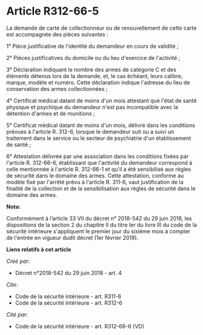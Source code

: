 # Article R312-66-5

La demande de carte de collectionneur ou de renouvellement de cette carte est accompagnée des pièces suivantes :

1° Pièce justificative de l'identité du demandeur en cours de validité ;

2° Pièces justificatives du domicile ou du lieu d'exercice de l'activité ;

3° Déclaration indiquant le nombre des armes de catégorie C et des éléments détenus lors de la demande, et, le cas échéant,
leurs calibre, marque, modèle et numéro. Cette déclaration indique l'adresse du lieu de conservation des armes
collectionnées ;

4° Certificat médical datant de moins d'un mois attestant que l'état de santé physique et psychique du demandeur n'est pas
incompatible avec la détention d'armes et de munitions ;

5° Certificat médical datant de moins d'un mois, délivré dans les conditions prévues à l'article R. 312-6, lorsque le
demandeur suit ou a suivi un traitement dans le service ou le secteur de psychiatrie d'un établissement de santé ;

6° Attestation délivrée par une association dans les conditions fixées par l'article R. 312-66-6, établissant que l'activité
du demandeur correspond à celle mentionnée à l'article R. 312-66-1 et qu'il a été sensibilisé aux règles de sécurité dans le
domaine des armes. Cette attestation, conforme au modèle fixé par l'arrêté prévu à l'article R. 311-6, vaut justification de
la finalité de la collection et de la sensibilisation aux règles de sécurité dans le domaine des armes.

**Nota:**

Conformément à l’article 33 VII du décret n° 2018-542 du 29 juin 2018, les dispositions de la section 2 du chapitre II du
titre Ier du livre III du code de la sécurité intérieure s'appliquent le premier jour du sixième mois à compter de l'entrée
en vigueur dudit décret (1er février 2019).

**Liens relatifs à cet article**

_Créé par_:

  - Décret n°2018-542 du 29 juin 2018 - art. 4

_Cite_:

  - Code de la sécurité intérieure - art. R311-6
  - Code de la sécurité intérieure - art. R312-6

_Cité par_:

  - Code de la sécurité intérieure - art. R312-66-6 (VD)
